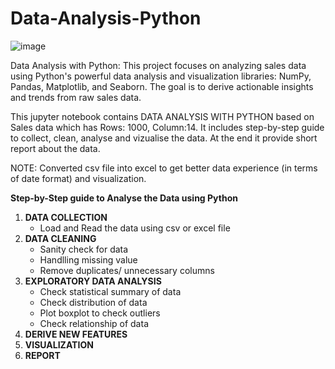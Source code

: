 # Data-Analysis-Python

![image](https://github.com/user-attachments/assets/2973cc3b-aeac-4102-835d-a4a314dd6f45)


Data Analysis with Python: This project focuses on analyzing sales data using Python's powerful data analysis and visualization libraries: NumPy, Pandas, Matplotlib, and Seaborn. The goal is to derive actionable insights and trends from raw sales data.

This jupyter notebook contains DATA ANALYSIS WITH PYTHON based on Sales data which has Rows: 1000, Column:14.
It includes step-by-step guide to collect, clean, analyse and vizualise the data. At the end it provide short report about the data.

NOTE: Converted csv file into excel to get better data experience (in terms of date format) and visualization.

**Step-by-Step guide to Analyse the Data using Python**

1. **DATA COLLECTION**
   - Load and Read the data using csv or excel file
2. **DATA CLEANING**
   - Sanity check for data
   - Handlling missing value
   - Remove duplicates/ unnecessary columns
3. **EXPLORATORY DATA ANALYSIS**
   - Check statistical summary of data
   - Check distribution of data
   - Plot boxplot to check outliers
   - Check relationship of data
4. **DERIVE NEW FEATURES**
5. **VISUALIZATION**
6. **REPORT**

   
    
     
